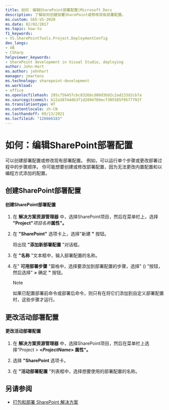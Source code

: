 ```yaml
---
title: 如何：编辑SharePoint部署配置|Microsoft Docs
description: 了解如何创建部署SharePoint或修改现有部署配置。
ms.custom: SEO-VS-2020
ms.date: 02/02/2017
ms.topic: how-to
f1_keywords:
- VS.SharePointTools.Project.DeploymentConfig
dev_langs:
- VB
- CSharp
helpviewer_keywords:
- SharePoint development in Visual Studio, deploying
author: John-Hart
ms.author: johnhart
manager: jmartens
ms.technology: sharepoint-development
ms.workload:
- office
ms.openlocfilehash: 295c756457cbc8326bcd80d3b92c2ad233d2cb7a
ms.sourcegitcommit: b12a38744db371d2894769ecf305585f9577792f
ms.translationtype: HT
ms.contentlocale: zh-CN
ms.lasthandoff: 09/13/2021
ms.locfileid: "126666183"
---
```

# <a name="how-to-edit-a-sharepoint-deployment-configuration"></a>如何：编辑SharePoint部署配置
  可以创建部署配置或修改现有部署配置。 例如，可以运行单个步骤或更改部署过程中的步骤顺序。 你可能想要创建或修改部署配置，因为无法更改内置配置和以编程方式添加的配置。

## <a name="create-a-sharepoint-deployment-configuration"></a>创建SharePoint部署配置

#### <a name="to-create-a-sharepoint-deployment-configuration"></a>创建SharePoint部署配置

1. 在 **解决方案资源管理器** 中，选择SharePoint项目，然后在菜单栏上，选择 **"Project"**_项目名称_**属性"。**

2. 在 **"SharePoint"** 选项卡上，选择"新建 **"** 按钮。

     将出现 **"添加新部署配置** "对话框。

3. 在 **"名称** "文本框中，输入部署配置的名称。

4. 在" **可用部署步骤** "窗格中，选择要添加到部署配置的步骤，选择" () "按钮，然后选择" **>** 确定 **"** 按钮。

    > [!NOTE]
    > 如果已配置部署前命令或部署后命令，则只有在将它们添加到自定义部署配置时，这些步骤才运行。

## <a name="change-the-active-deployment-configuration"></a>更改活动部署配置

#### <a name="to-change-the-active-deployment-configuration"></a>更改活动部署配置

1. 在 **解决方案资源管理器** 中，选择SharePoint项目，然后在菜单栏上选择"Project  >  **\<*ProjectName*> 属性"。**

2. 选择 **"SharePoint** 选项卡。

3. 在 **"活动部署配置** "列表框中，选择想要使用的部署配置的名称。

## <a name="see-also"></a>另请参阅
- [打包和部署 SharePoint 解决方案](../sharepoint/packaging-and-deploying-sharepoint-solutions.md)
